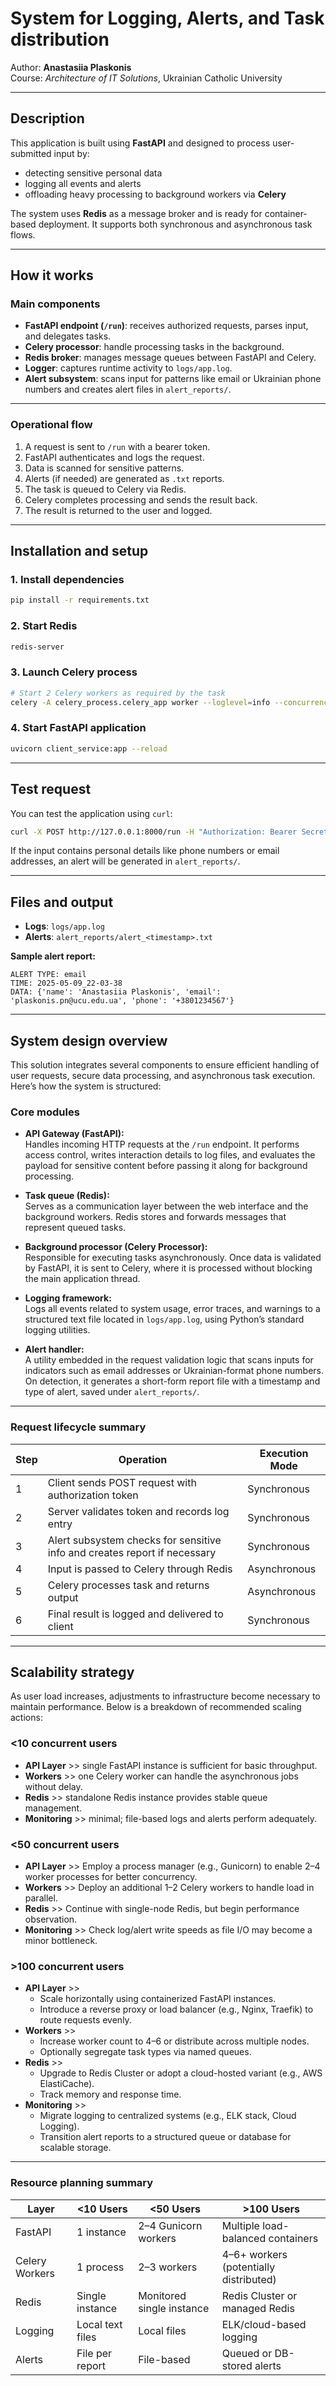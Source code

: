 # System for Logging, Alerts, and Task distribution  
Author: **Anastasiia Plaskonis**  
Course: *Architecture of IT Solutions*, Ukrainian Catholic University

---

## Description

This application is built using **FastAPI** and designed to process user-submitted input by:

- detecting sensitive personal data
- logging all events and alerts
- offloading heavy processing to background workers via **Celery**

The system uses **Redis** as a message broker and is ready for container-based deployment. It supports both synchronous and asynchronous task flows.

---

## How it works

### Main components

- **FastAPI endpoint (`/run`)**: receives authorized requests, parses input, and delegates tasks.
- **Celery processor**: handle processing tasks in the background.
- **Redis broker**: manages message queues between FastAPI and Celery.
- **Logger**: captures runtime activity to `logs/app.log`.
- **Alert subsystem**: scans input for patterns like email or Ukrainian phone numbers and creates alert files in `alert_reports/`.

---

### Operational flow

1. A request is sent to `/run` with a bearer token.
2. FastAPI authenticates and logs the request.
3. Data is scanned for sensitive patterns.
4. Alerts (if needed) are generated as `.txt` reports.
5. The task is queued to Celery via Redis.
6. Celery completes processing and sends the result back.
7. The result is returned to the user and logged.

---

## Installation and setup

### 1. Install dependencies
```bash
pip install -r requirements.txt
```

### 2. Start Redis
```bash
redis-server
```

### 3. Launch Celery process
```bash
# Start 2 Celery workers as required by the task
celery -A celery_process.celery_app worker --loglevel=info --concurrency=2
```

### 4. Start FastAPI application
```bash
uvicorn client_service:app --reload
```

---

## Test request

You can test the application using `curl`:
```bash
curl -X POST http://127.0.0.1:8000/run -H "Authorization: Bearer Secret123"
```

If the input contains personal details like phone numbers or email addresses, an alert will be generated in `alert_reports/`.

---

## Files and output

- **Logs**: `logs/app.log`
- **Alerts**: `alert_reports/alert_<timestamp>.txt`

**Sample alert report:**
```
ALERT TYPE: email
TIME: 2025-05-09_22-03-38
DATA: {'name': 'Anastasiia Plaskonis', 'email': 'plaskonis.pn@ucu.edu.ua', 'phone': '+3801234567'}
```

---

## System design overview

This solution integrates several components to ensure efficient handling of user requests, secure data processing, and asynchronous task execution. Here’s how the system is structured:

### Core modules

- **API Gateway (FastAPI):**  
  Handles incoming HTTP requests at the `/run` endpoint. It performs access control, writes interaction details to log files, and evaluates the payload for sensitive content before passing it along for background processing.

- **Task queue (Redis):**  
  Serves as a communication layer between the web interface and the background workers. Redis stores and forwards messages that represent queued tasks.

- **Background processor (Celery Processor):**  
  Responsible for executing tasks asynchronously. Once data is validated by FastAPI, it is sent to Celery, where it is processed without blocking the main application thread.

- **Logging framework:**  
  Logs all events related to system usage, error traces, and warnings to a structured text file located in `logs/app.log`, using Python’s standard logging utilities.

- **Alert handler:**  
  A utility embedded in the request validation logic that scans inputs for indicators such as email addresses or Ukrainian-format phone numbers. On detection, it generates a short-form report file with a timestamp and type of alert, saved under `alert_reports/`.

---

### Request lifecycle summary

| Step | Operation | Execution Mode |
|------|-----------|----------------|
| 1 | Client sends POST request with authorization token | Synchronous |
| 2 | Server validates token and records log entry | Synchronous |
| 3 | Alert subsystem checks for sensitive info and creates report if necessary | Synchronous |
| 4 | Input is passed to Celery through Redis | Asynchronous |
| 5 | Celery processes task and returns output | Asynchronous |
| 6 | Final result is logged and delivered to client | Synchronous |

---

## Scalability strategy

As user load increases, adjustments to infrastructure become necessary to maintain performance. Below is a breakdown of recommended scaling actions:

### <10 concurrent users
- **API Layer**  >>   single FastAPI instance is sufficient for basic throughput.
- **Workers**    >>   one Celery worker can handle the asynchronous jobs without delay.
- **Redis**      >>   standalone Redis instance provides stable queue management.
- **Monitoring** >>   minimal; file-based logs and alerts perform adequately.

### <50 concurrent users
- **API Layer**  >>   Employ a process manager (e.g., Gunicorn) to enable 2–4 worker processes for better concurrency.
- **Workers**    >>   Deploy an additional 1–2 Celery workers to handle load in parallel.
- **Redis**      >>   Continue with single-node Redis, but begin performance observation.
- **Monitoring** >>   Check log/alert write speeds as file I/O may become a minor bottleneck.

### >100 concurrent users
- **API Layer**  >>
  - Scale horizontally using containerized FastAPI instances.
  - Introduce a reverse proxy or load balancer (e.g., Nginx, Traefik) to route requests evenly.
- **Workers**    >>
  - Increase worker count to 4–6 or distribute across multiple nodes.
  - Optionally segregate task types via named queues.
- **Redis**      >>
  - Upgrade to Redis Cluster or adopt a cloud-hosted variant (e.g., AWS ElastiCache).
  - Track memory and response time.
- **Monitoring** >>
  - Migrate logging to centralized systems (e.g., ELK stack, Cloud Logging).
  - Transition alert reports to a structured queue or database for scalable storage.

---

### Resource planning summary

| Layer          | <10 Users           | <50 Users                     | >100 Users                                |
|----------------|--------------------|-------------------------------|--------------------------------------------|
| FastAPI        | 1 instance         | 2–4 Gunicorn workers          | Multiple load-balanced containers          |
| Celery Workers | 1 process          | 2–3 workers                   | 4–6+ workers (potentially distributed)      |
| Redis          | Single instance    | Monitored single instance     | Redis Cluster or managed Redis             |
| Logging        | Local text files   | Local files                   | ELK/cloud-based logging                    |
| Alerts         | File per report    | File-based                    | Queued or DB-stored alerts                 |
